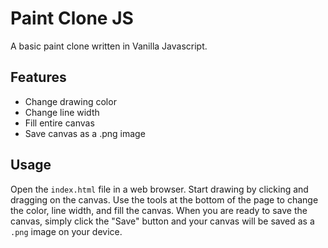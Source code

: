 # Paint Clone JS
A basic paint clone written in Vanilla Javascript.
## Features
- Change drawing color
- Change line width
- Fill entire canvas
- Save canvas as a .png image
## Usage
Open the `index.html` file in a web browser. Start drawing by clicking and dragging on the canvas. Use the tools at the bottom of the page to change the color, line width, and fill the canvas. When you are ready to save the canvas, simply click the "Save" button and your canvas will be saved as a `.png` image on your device.
